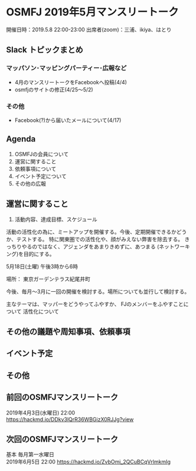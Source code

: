 # OSMFJ 2019年5月マンスリートーク
開催日時：2019.5.8 22:00-23:00
出席者(zoom)：三浦、ikiya、はとり


## Slack トピックまとめ

### マッパソン･マッピングパーティー･広報など
- 4月のマンスリートークをFacebookへ投稿(4/4)
- osmfjのサイトの修正(4/25～5/2)

### その他
- Facebook(?)から届いたメールについて(4/17)


## Agenda
1. OSMFJの会員について
2. 運営に関すること
3. 依頼事項について
4. イベント予定について
5. その他の広報


## 運営に関すること
1. 活動内容、達成目標、スケジュール

活動の活性化の為に、ミートアップを開催する。今後、定期開催できるかどうか、テストする。
特に関東圏での活性化や、顔がみえない弊害を除去する。
きっちりやるのではなく、アジェンダをあまりきめずに、あつまる (ネットワーキング)を目的にする。

 5月18日(土曜) 午後3時から6時
 
 場所： 東京ガーデンテラス紀尾井町
 
今後、毎月〜3月に一回の開催を検討する。場所についても並行して検討する。

主なテーマは、マッパーをどうやってふやすか、 FJのメンバーをふやすことについて
  活性化について
 

## その他の議題や周知事項、依頼事項


## イベント予定


## その他


## 前回のOSMFJマンスリートーク
2019年4月3日(水曜日) 22:00 https://hackmd.io/DDkv3lQrR36WBGizX0RJJg?view


## 次回のOSMFJマンスリートーク
基本 毎月第一水曜日  
2019年6月5日 22:00 https://hackmd.io/ZvbOmi_2QCuBCqVrlmkmIg
